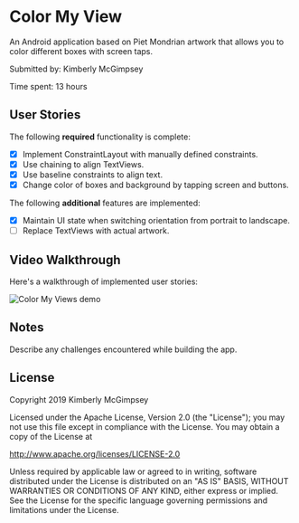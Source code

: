 # Color My View

An Android application based on Piet Mondrian artwork that allows you to color different boxes with screen taps.

Submitted by: Kimberly McGimpsey

Time spent: 13 hours

## User Stories

The following **required** functionality is complete:

* [x] Implement ConstraintLayout with manually defined constraints.
* [x] Use chaining to align TextViews.
* [x] Use baseline constraints to align text.
* [x] Change color of boxes and background by tapping screen and buttons.

The following **additional** features are implemented:

* [x] Maintain UI state when switching orientation from portrait to landscape.
* [ ] Replace TextViews with actual artwork.

## Video Walkthrough 

Here's a walkthrough of implemented user stories:

<img src='Color_my_view_demo.gif' title='Color My Views animated demo' alt='Color My Views demo' />

## Notes

Describe any challenges encountered while building the app.

## License

Copyright 2019 Kimberly McGimpsey

Licensed under the Apache License, Version 2.0 (the "License");
you may not use this file except in compliance with the License.
You may obtain a copy of the License at

http://www.apache.org/licenses/LICENSE-2.0

Unless required by applicable law or agreed to in writing, software
distributed under the License is distributed on an "AS IS" BASIS,
WITHOUT WARRANTIES OR CONDITIONS OF ANY KIND, either express or implied.
See the License for the specific language governing permissions and
limitations under the License.
